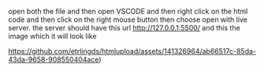 open both the file and then  open VSCODE and then right click on the html code and then click on the right mouse button then choose open with live server.  the server should have this url http://127.0.0.1:5500/  and this the image which it will look like 

https://github.com/etrlingds/htmlupload/assets/141326964/ab66517c-85da-43da-9658-908550404ace)
